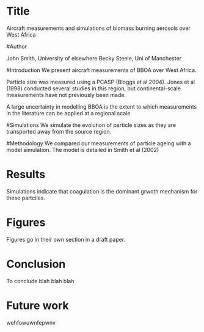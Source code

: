 # Title
Aircraft measurements and simulations of biomass burning aerosols over West Africa

#Author

John Smith, University of elsewhere
Becky Steele, Uni of Manchester


#Introduction
We present aircraft measurements of BBOA over West Africa.

Particle size was measured using a PCASP (Bloggs et al 2004).
Jones et al (1998) conducted several studies in this region, but continental-scale measurements have not previously been made. 

A large uncertainty in modelling BBOA is the extent to which measurements in the literature can be applied at a regional scale.

#Simulations
We simulate the evolution of particle sizes as they are transported away from the source region.

#Methodology
We compared our measurements of particle ageing with a model simulation. 
The model is detailed in Smith et al (2002)

# Results
Simulations indicate that coagulation is the dominant grwoth mechanism for these partciles.

# Figures
Figures go in their own section in a draft paper.

# Conclusion
To conclude blah blah blah

# Future work
wehfowuwnfepwnv
